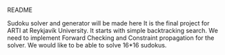 README


Sudoku solver and generator will be made here
It is the final project for ARTI at Reykjavík University.
It starts with simple backtracking search. We need to implement Forward Checking and Constraint propagation for the solver.
 We would like to be able to solve 16*16 sudokus.
 